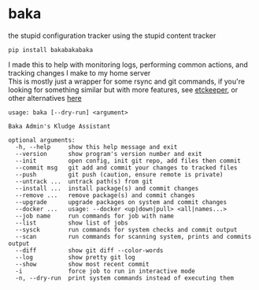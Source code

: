 # baka
the stupid configuration tracker using the stupid content tracker  
```
pip install bakabakabaka
```
  
I made this to help with monitoring logs, performing common actions, and tracking changes I make to my home server  
This is mostly just a wrapper for some rsync and git commands, if you're looking for something similar but with more features, see [etckeeper](https://wiki.archlinux.org/title/Etckeeper), or other alternatives [here](https://wiki.archlinux.org/title/Dotfiles)  
```
usage: baka [--dry-run] <argument>

Baka Admin's Kludge Assistant

optional arguments:
  -h, --help     show this help message and exit
  --version      show program's version number and exit
  --init         open config, init git repo, add files then commit
  --commit msg   git add and commit your changes to tracked files
  --push         git push (caution, ensure remote is private)
  --untrack ...  untrack path(s) from git
  --install ...  install package(s) and commit changes
  --remove ...   remove package(s) and commit changes
  --upgrade      upgrade packages on system and commit changes
  --docker ...   usage: --docker <up|down|pull> <all|names...>
  --job name     run commands for job with name
  --list         show list of jobs
  --sysck        run commands for system checks and commit output
  --scan         run commands for scanning system, prints and commits output
  --diff         show git diff --color-words
  --log          show pretty git log
  --show         show most recent commit
  -i             force job to run in interactive mode
  -n, --dry-run  print system commands instead of executing them
```
